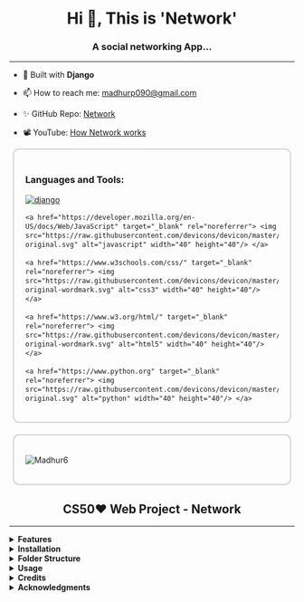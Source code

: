 <!-- Add some styles for better appearance -->
<style>
    .tools{
        padding:20px;
        border:2px solid lightgray;
        border-radius:11px;
        margin:6px;
        margin-bottom:20px;
    }

</style>

<h1 align="center">Hi 👋, This is 'Network' </h1>
<h3 align="center">A social networking App... </h3>
<hr>

- 🌱 Built with **Django**

- 📫 How to reach me: [madhurp090@gmail.com](mailto:madhurp090@gmail.com)

- ✨ GitHub Repo: [Network](https://github.com/Madhur6/network)

- 📽 YouTube: [How Network works](https://youtu.be/HvV-60EKSKA)

<div class="tools">
<h3 align="left">Languages and Tools:</h3>
<p align="left"> 
    <a href="https://www.djangoproject.com/" target="_blank" rel="noreferrer"> <img src="https://cdn.worldvectorlogo.com/logos/django.svg" alt="django" width="40" height="40"/> </a> 

    <a href="https://developer.mozilla.org/en-US/docs/Web/JavaScript" target="_blank" rel="noreferrer"> <img src="https://raw.githubusercontent.com/devicons/devicon/master/icons/javascript/javascript-original.svg" alt="javascript" width="40" height="40"/> </a>

    <a href="https://www.w3schools.com/css/" target="_blank" rel="noreferrer"> <img src="https://raw.githubusercontent.com/devicons/devicon/master/icons/css3/css3-original-wordmark.svg" alt="css3" width="40" height="40"/> </a> 

    <a href="https://www.w3.org/html/" target="_blank" rel="noreferrer"> <img src="https://raw.githubusercontent.com/devicons/devicon/master/icons/html5/html5-original-wordmark.svg" alt="html5" width="40" height="40"/> </a> 

    <a href="https://www.python.org" target="_blank" rel="noreferrer"> <img src="https://raw.githubusercontent.com/devicons/devicon/master/icons/python/python-original.svg" alt="python" width="40" height="40"/> </a> 
</p>
</div>

<div class="tools">
<p><img align="center" src="https://github-readme-stats.vercel.app/api/top-langs?username=Madhur6&show_icons=true&locale=en&layout=compact" alt="Madhur6" /></p>
</div>

<h2 align="center">
  <strong>CS50❤ Web Project - Network</strong>
</h2>
<hr>

<details>
  <summary><strong>Features</strong></summary>

  - **Post and Comment:**
    - Users can create posts and comment on existing posts.

  - **User Profiles:**
    - Each user has a profile where they can customize their information.

  - **Follow and Unfollow:**
    - Users can follow and unfollow each other to see posts from the users they follow.

  - **Like Posts and Comments:**
    - Users can like posts and comments to show appreciation.
</details>

<details>
  <summary><strong>Installation</strong></summary>

  1. **Clone the Repository:**
     ```bash
     git clone https://github.com/your-username/your-repository.git
     ```

  2. **Navigate to the Project Directory:**
     ```bash
     cd your-repository
     ```

  3. **Create a Virtual Environment:**
     ```bash
     python -m venv venv
     ```

  4. **Activate the Virtual Environment:**
     - On Windows:
       ```bash
       venv\Scripts\activate
       ```

     - On macOS/Linux:
       ```bash
       source venv/bin/activate
       ```

  5. **Install Dependencies:**
     ```bash
     pip install -r requirements.txt
     ```

  6. **Run Migrations:**
     ```bash
     python manage.py makemigrations network/app-name
     python manage.py migrate
     ```

  7. **Run the Development Server:**
     ```bash
     python manage.py runserver
     ```

  8. **Access the App:**
     Open your web browser and navigate to http://127.0.0.1:8000/.
</details>

<details>
  <summary><strong>Folder Structure</strong></summary>

  - `network/`: Django app folder containing the main app logic.
  - `templates/`: HTML templates for the app's pages.
  - `static/`: Static files such as CSS styles.
</details>

<details>
  <summary><strong>Usage</strong></summary>

  - **Post and Comment**:
  Visit the index page to create new posts and comment on existing ones.

  - **User Profiles**:
  Explore user profiles by clicking on usernames.

  - **Follow and Unfollow**:
  Follow and unfollow users to customize your feed.

  - **Like Posts and Comments**:
  Like posts and comments to show your appreciation.
</details>

<details>
  <summary><strong>Credits</strong></summary>

  - Project idea and starter code provided by CS50.
</details>

<details>
  <summary><strong>Acknowledgments</strong></summary>

  I'd like to express my appreciation to the CS50 staff and community for their guidance and support during the development of this project.

## Contributing

Feel free to contribute to the development of this app! Fork the repository, make your changes, and submit a pull request.
</details>
